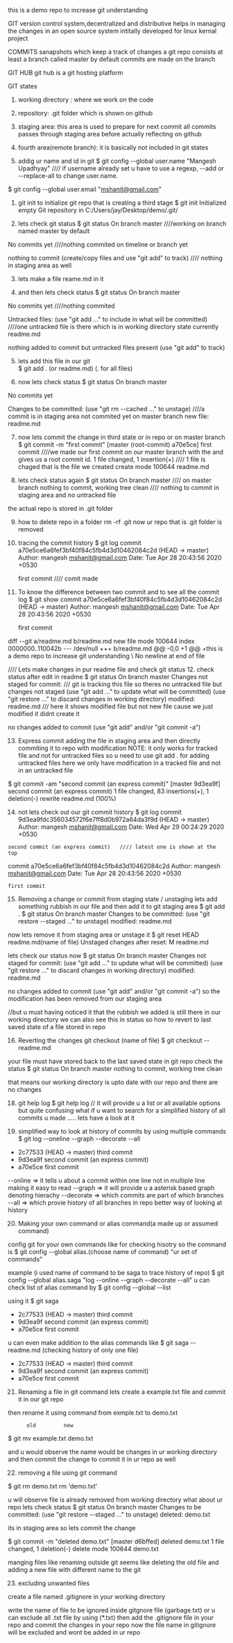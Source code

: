 this is a demo repo to increase git understanding

GIT
version control system,decentralized and distributive helps in managing the changes in an open source system intitally developed for linux kernal project 


COMMITS
sanapshots which keep a track of changes
a git repo consists at least a branch called master by default commits are made on the branch


GIT HUB
git hub is a git hosting platform


GIT states
1. working directory : where we work on the code
2. repository: .git folder which is shown on github
3. staging area: this area is used to prepare for next commit all commits passes through staging area before actually reflecting on github
4. fourth area(remote branch): it is basically not included in git states 



0. addig ur name and id in git 
$ git config --global user.name "Mangesh Upadhyay" 
//// if username already set u have to use a regexp, --add or --replace-all to change user.name.

<enter>

$ git config --global user.email "mshanit@gmail.com"



1. git init to initialize git repo that is creating a third stage 
$ git init
Initialized empty Git repository in C:/Users/jay/Desktop/demo/.git/

2. lets check git status
$ git status
On branch master     ////working on branch named master by default

No commits yet       ////nothing commited on timeline or branch yet

nothing to commit (create/copy files and use "git add" to track)  //// nothing in staging area as well


3. lets make a file reame.md in it

4. and then lets check status
$ git status
On branch master       

No commits yet        ////nothing commited

Untracked files:
  (use "git add <file>..." to include in what will be committed)   ////one untracked file is there which is in working directory state currently
        readme.md

nothing added to commit but untracked files present (use "git add" to track)

5. lets add this file in our git  
$ git add . (or readme.md) (. for all files)

6. now lets check status 
$ git status
On branch master

No commits yet

Changes to be committed:
  (use "git rm --cached <file>..." to unstage)   ////a commit is in staging area not commited yet on master branch
        new file:   readme.md

7. now lets commit the change in third state or in repo or on master branch
$ git commit -m "first commit"
[master (root-commit) a70e5ce] first commit   ////we made our first commit on our master branch with the and gives us a root commit id.
 1 file changed, 1 insertion(+)               //// 1 file is chaged that is the file we created
 create mode 100644 readme.md

8. lets check status again
$ git status
On branch master   //// on master branch 
nothing to commit, working tree clean   //// nothing to commit in staging area  and no untracked file

the actual repo is stored in .git folder

9. how to delete repo in a folder
rm -rf .git
now ur repo that is .git folder is removed 

10. tracing the commit history 
$ git log
commit a70e5ce6a6fef3bf40f84c5fb4d3d10462084c2d (HEAD -> master)
Author: mangesh <mshanit@gmail.com>
Date:   Tue Apr 28 20:43:56 2020 +0530

    first commit //// comit made 

11. To know the difference between two commit and to see all the commit log
$ git show
commit a70e5ce6a6fef3bf40f84c5fb4d3d10462084c2d (HEAD -> master)
Author: mangesh <mshanit@gmail.com>
Date:   Tue Apr 28 20:43:56 2020 +0530

    first commit

diff --git a/readme.md b/readme.md
new file mode 100644
index 0000000..110042b
--- /dev/null
+++ b/readme.md
@@ -0,0 +1 @@
+this is a demo repo to increase git understanding
\ No newline at end of file


//// Lets make changes in pur readme file and check git status 
 12. check status after edit in readme
$ git status
On branch master
Changes not staged for commit:       /// git is tracking this file so theres no untracked file but changes not staged
  (use "git add <file>..." to update what will be committed)
  (use "git restore <file>..." to discard changes in working directory)
        modified:   readme.md       /// here it shows modified file but not new file cause we just modified it didnt create it 
                                   

no changes added to commit (use "git add" and/or "git commit -a")

13. Express commit 
adding the file in staging area  and then directly commiting it to repo with modification 
NOTE: it only works for tracked file and not for untracked files so u need to use git add . for adding untracked files
here we only have modification in a tracked file and not in an untracked file

$ git commit -am "second commit (an express commit)"
[master 9d3ea9f] second commit (an express commit)
 1 file changed, 83 insertions(+), 1 deletion(-)
 rewrite readme.md (100%)

 14. not lets check out our git commit history
 $ git log
commit 9d3ea9fdc356034572f6e7ff8d0b972a64da3f9d (HEAD -> master)
Author: mangesh <mshanit@gmail.com>
Date:   Wed Apr 29 00:24:29 2020 +0530

    second commit (an express commit)   //// latest one is shown at the top

commit a70e5ce6a6fef3bf40f84c5fb4d3d10462084c2d
Author: mangesh <mshanit@gmail.com>
Date:   Tue Apr 28 20:43:56 2020 +0530

    first commit

15. Removing a change or commit from staging state / unstaging
lets add something rubbish in our file 
and then add it to git staging area
$ git add .
$ git status
On branch master
Changes to be committed:
  (use "git restore --staged <file>..." to unstage)
        modified:   readme.md

now lets remove it from staging area or unstage it
$ git reset HEAD readme.md(name of file)
Unstaged changes after reset:
M       readme.md

lets check our status now
$ git status
On branch master
Changes not staged for commit:
  (use "git add <file>..." to update what will be committed)
  (use "git restore <file>..." to discard changes in working directory)
        modified:   readme.md

no changes added to commit (use "git add" and/or "git commit -a")
so the modification has been removed from our staging area

//but u must having noticed it that the rubbish we added is still there in our working directory we can also see this in status so how to revert to last saved state of a file stored in repo

16. Reverting the changes 
git checkout <space> (name of file)
$ git checkout -- readme.md

your file must have stored back to the last saved state in git repo
check the status 
$ git status
On branch master
nothing to commit, working tree clean

that means our working directory is upto date with our repo and there are no changes 

18. git help log 
$ git help log  // it will provide u a list or all available options but quite confusing
what if u want to search for a simplified history of all commits u made ..... lets have a look at it

19. simplified way to look at history of commits
by using multiple commands
$ git log --oneline --graph --decorate --all
* 2c77533 (HEAD -> master) third commit
* 9d3ea9f second commit (an express commit)
* a70e5ce first commit

--online => it tells u about a commit within one line not in multiple line making it easy to read
--graph => it will provide u a asterisk based graph denoting hierachy
--decorate => which commits are part of which branches
--all => which provie history of all branches in repo
better way of looking at history

20. Making your own command or alias command(a made up or assumed command)

config git for your own commands like for checking hisotry 
so the command is 
$ git config --global alias.(choose name of command) "ur set of commands"

example (i used name of command to be saga to trace history of repo)
$ git config --global alias.saga "log --online --graph --decorate --all"
u can check list of alias command by 
$ git config --global --list

using it
$ git saga
* 2c77533 (HEAD -> master) third commit
* 9d3ea9f second commit (an express commit)
* a70e5ce first commit

u can even make addition to the alias commands like 
$ git saga -- readme.md (checking history of only one file)
* 2c77533 (HEAD -> master) third commit
* 9d3ea9f second commit (an express commit)
* a70e5ce first commit


21. Renaming a file in git command
lets create a example.txt file and commit it in our git repo

then rename it using command from exmple.txt to demo.txt
       
          old         new
$ git mv example.txt demo.txt

and u would observe the name would be changes in ur working directory 
and then commit the change to commit it in ur repo as well 

22. removing a file using git command

$ git rm demo.txt
rm 'demo.txt'

u will observe file is already removed from working directory what about ur repo lets check status
$ git status
On branch master
Changes to be committed:
  (use "git restore --staged <file>..." to unstage)
        deleted:    demo.txt

its in staging area so lets commit the change

$ git commit -m "deleted demo.txt"
[master d6bffed] deleted demo.txt
 1 file changed, 1 deletion(-)
 delete mode 100644 demo.txt

manging files like renaming outside git seems like deleting the old file and adding a new file with different name to the git

23. excluding unwanted files 

create a file named .gitignore in your working directory 

write the name of file to be ignored inside gitgnore file (garbage.txt) or u can exclude all .txt file by using (*.txt)
 then add the .gitignore file in your repo and commit the changes in your repo now the file name in gitignore will be excluded and wont be added in ur repo 





















